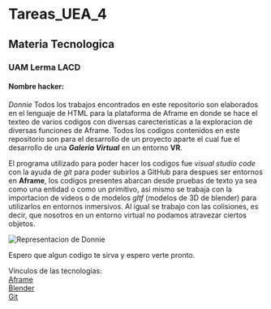 # Tareas_UEA_4 
## Materia Tecnologica
### UAM Lerma LACD 
#### Nombre hacker:
*Donnie* 
Todos los trabajos encontrados en este repositorio son elaborados en el lenguaje de HTML para la plataforma de Aframe
en donde se hace el texteo de varios codigos con diversas carecteristicas a la exploracion de diversas funciones de Aframe.
Todos los codigos contenidos en este repositorio son para el desarrollo de un proyecto aparte el cual fue el desarrollo de 
una ***Galeria Virtual*** en un entorno **VR**.   

El programa utilizado para poder hacer los codigos fue *visual studio code* con la ayuda de *git* para poder subirlos a GitHub
para despues ser entornos en **Aframe**, los codigos presentes abarcan desde pruebas de texto ya sea como una entidad o como 
un primitivo, asi mismo se trabaja con la importacion de videos o de modelos *gltf* (modelos de 3D de blender) para utilizarlos
en entornos inmersivos. Al igual se trabajo con las colisiones, es decir, que nosotros en un entorno virtual no podamos atravezar ciertos objetos. 

![Representacion de Donnie](img/yo_pez.jpg)


Espero que algun codigo te sirva y espero verte pronto. 

Vinculos de las tecnologias:   
[Aframe](https://aframe.io/)  
[Blender](https://www.blender.org/)   
[Git](https://www.blender.org/)  


